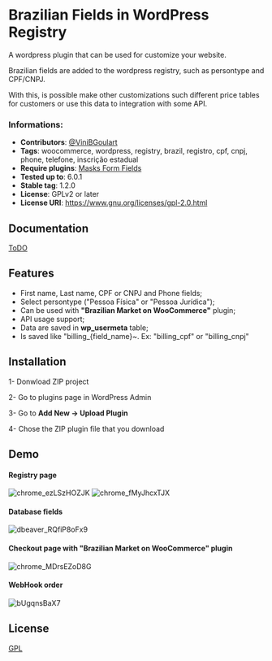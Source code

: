 
# Brazilian Fields in WordPress Registry

A wordpress plugin that can be used for customize your website.

Brazilian fields are added to the wordpress registry, such as persontype and CPF/CNPJ.

With this, is possible make other customizations such different price tables for customers or use this data to integration with some API.
### Informations:

- **Contributors**: [@ViniBGoulart](https://github.com/ViniBGoulart)
- **Tags**: woocommerce, wordpress, registry, brazil, registro, cpf, cnpj, phone, telefone, inscrição estadual
- **Require plugins**: [Masks Form Fields](https://br.wordpress.org/plugins/masks-form-fields/)
- **Tested up to**: 6.0.1
- **Stable tag**: 1.2.0
- **License**: GPLv2 or later
- **License URI**: https://www.gnu.org/licenses/gpl-2.0.html


## Documentation

[ToDO]()


## Features

- First name, Last name, CPF or CNPJ and Phone fields;
- Select persontype ("Pessoa Física" or "Pessoa Jurídica");
- Can be used with **"Brazilian Market on WooCommerce"** plugin;
- API usage support;
- Data are saved in **wp_usermeta** table;
- Is saved like "billing_{field_name}~. Ex: "billing_cpf" or "billing_cnpj"


## Installation

1- Donwload ZIP project

2- Go to plugins page in WordPress Admin

3- Go to **Add New -> Upload Plugin**

4- Chose the ZIP plugin file that you download


## Demo

#### Registry page
![chrome_ezLSzHOZJK](https://user-images.githubusercontent.com/88122830/180866081-015c554a-73bf-4db8-a969-bc5e86660c30.png)
![chrome_fMyJhcxTJX](https://user-images.githubusercontent.com/88122830/180866086-5f5ddbd0-ad49-499b-9e4d-404b09337fdc.png)

#### Database fields
![dbeaver_RQfiP8oFx9](https://user-images.githubusercontent.com/88122830/181012717-b2f592fb-98ab-49c2-951b-0f8d9f5b5f37.png)

#### Checkout page with "**Brazilian Market on WooCommerce**" plugin
![chrome_MDrsEZoD8G](https://user-images.githubusercontent.com/88122830/181013052-6946ba79-efd8-48d9-83ae-1f942ca4d48b.png)

#### WebHook order
![bUgqnsBaX7](https://user-images.githubusercontent.com/88122830/181017943-8d27482d-3aef-4609-8d40-0ecde471d44d.png)


## License

[GPL](https://choosealicense.com/licenses/gpl-3.0/)

